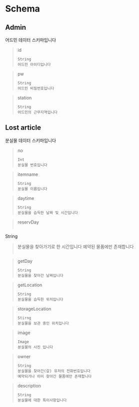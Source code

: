 # Schema
## Admin
어드민 데이터 스키마입니다

>id
>```
>String
>어드민 아이디입니다
>```

>pw
>```
>String
>어드민 비밀번호입니다
>```

>station
>```
>String
>어드민의 근무지역입니다
>```

## Lost article
분실물 데이터 스키마입니다

>no
>```
>Int
>분실물 번호입니다
>```

> itemname
> ```
> String
> 분실물 이름입니다
>```

>daytime
>```
>String
>분실물을 습득한 날짜 및 시간입니다
>```

>reservDay
>```
String
>분실물을 찾아가기로 한 시간입니다
>예약된 물품에만 존재합니다
>```

>getDay
>```
>String
>분실물을 찾아간 날짜입니다
>```

>getLocation
>```
>String
>분실물을 습득한 위치입니다
>```

>storageLocation
>```
>Stirng
>분실물을 보관 중인 위치입니다
>```

>image
>```
>Image
>분실물의 사진 입니다
>```

>owner
>```
>String
>분실물을 찾아간(갈) 유저의 전화번호입니다
>예약되거나 이미 찾아간 물품에만 존재합니다
>```

>description
>```
>String
>분실물에 대한 특이사항입니다
>```
